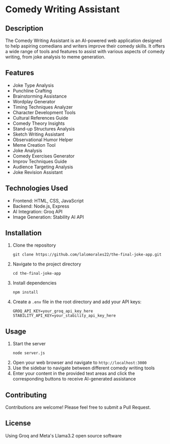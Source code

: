 # Comedy Writing Assistant

## Description
The Comedy Writing Assistant is an AI-powered web application designed to help aspiring comedians and writers improve their comedy skills. It offers a wide range of tools and features to assist with various aspects of comedy writing, from joke analysis to meme generation.

## Features
- Joke Type Analysis
- Punchline Crafting
- Brainstorming Assistance
- Wordplay Generator
- Timing Techniques Analyzer
- Character Development Tools
- Cultural References Guide
- Comedy Theory Insights
- Stand-up Structures Analysis
- Sketch Writing Assistant
- Observational Humor Helper
- Meme Creation Tool
- Joke Analysis
- Comedy Exercises Generator
- Improv Techniques Guide
- Audience Targeting Analysis
- Joke Revision Assistant

## Technologies Used
- Frontend: HTML, CSS, JavaScript
- Backend: Node.js, Express
- AI Integration: Groq API
- Image Generation: Stability AI API

## Installation
1. Clone the repository
   ```
   git clone https://github.com/lalomorales22/the-final-joke-app.git
   ```
2. Navigate to the project directory
   ```
   cd the-final-joke-app
   ```
3. Install dependencies
   ```
   npm install
   ```
4. Create a `.env` file in the root directory and add your API keys:
   ```
   GROQ_API_KEY=your_groq_api_key_here
   STABILITY_API_KEY=your_stability_api_key_here
   ```

## Usage
1. Start the server
   ```
   node server.js
   ```
2. Open your web browser and navigate to `http://localhost:3000`
3. Use the sidebar to navigate between different comedy writing tools
4. Enter your content in the provided text areas and click the corresponding buttons to receive AI-generated assistance

## Contributing
Contributions are welcome! Please feel free to submit a Pull Request.

## License
Using Groq and Meta's Llama3.2 open source software
